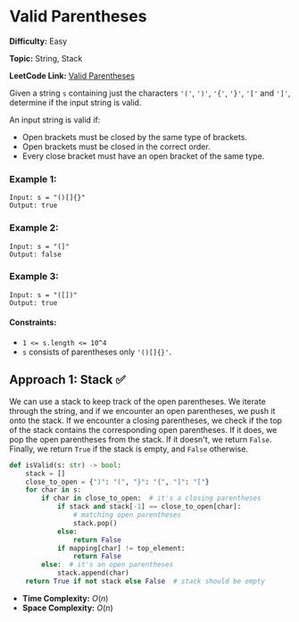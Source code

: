 # Valid Parentheses

**Difficulty:** Easy

**Topic:** String, Stack

**LeetCode Link:** [Valid Parentheses](https://leetcode.com/problems/valid-parentheses/)

Given a string `s` containing just the characters `'('`, `')'`, `'{'`, `'}'`, `'['` and `']'`, determine if the input string is valid.

An input string is valid if:

- Open brackets must be closed by the same type of brackets.
- Open brackets must be closed in the correct order.
- Every close bracket must have an open bracket of the same type.

### Example 1:

```
Input: s = "()[]{}"
Output: true
```

### Example 2:

```
Input: s = "(]"
Output: false
```

### Example 3:

```
Input: s = "([])"
Output: true
```

#### Constraints:

- `1 <= s.length <= 10^4`
- `s` consists of parentheses only `'()[]{}'`.

## Approach 1: Stack ✅

We can use a stack to keep track of the open parentheses. We iterate through the string, and if we encounter an open parentheses, we push it onto the stack. If we encounter a closing parentheses, we check if the top of the stack contains the corresponding open parentheses. If it does, we pop the open parentheses from the stack. If it doesn't, we return `False`. Finally, we return `True` if the stack is empty, and `False` otherwise.

```python
def isValid(s: str) -> bool:
    stack = []
    close_to_open = {")": "(", "}": "{", "]": "["}
    for char in s:
        if char in close_to_open:  # it's a closing parentheses
            if stack and stack[-1] == close_to_open[char]:
                # matching open parentheses
                stack.pop()
            else:
                return False
            if mapping[char] != top_element:
                return False
        else:  # it's an open parentheses
            stack.append(char)
    return True if not stack else False  # stack should be empty
```

- **Time Complexity:** $O(n)$
- **Space Complexity:** $O(n)$
